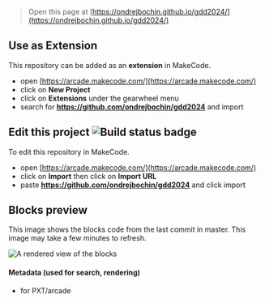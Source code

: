 
> Open this page at [https://ondrejbochin.github.io/gdd2024/](https://ondrejbochin.github.io/gdd2024/)

## Use as Extension

This repository can be added as an **extension** in MakeCode.

* open [https://arcade.makecode.com/](https://arcade.makecode.com/)
* click on **New Project**
* click on **Extensions** under the gearwheel menu
* search for **https://github.com/ondrejbochin/gdd2024** and import

## Edit this project ![Build status badge](https://github.com/ondrejbochin/gdd2024/workflows/MakeCode/badge.svg)

To edit this repository in MakeCode.

* open [https://arcade.makecode.com/](https://arcade.makecode.com/)
* click on **Import** then click on **Import URL**
* paste **https://github.com/ondrejbochin/gdd2024** and click import

## Blocks preview

This image shows the blocks code from the last commit in master.
This image may take a few minutes to refresh.

![A rendered view of the blocks](https://github.com/ondrejbochin/gdd2024/raw/master/.github/makecode/blocks.png)

#### Metadata (used for search, rendering)

* for PXT/arcade
<script src="https://makecode.com/gh-pages-embed.js"></script><script>makeCodeRender("{{ site.makecode.home_url }}", "{{ site.github.owner_name }}/{{ site.github.repository_name }}");</script>
